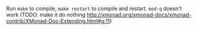 Run `make` to compile, `make restart` to compile and restart.
`mod-q` doesn't work (TODO: make it do nothing
http://xmonad.org/xmonad-docs/xmonad-contrib/XMonad-Doc-Extending.html#g:11)
